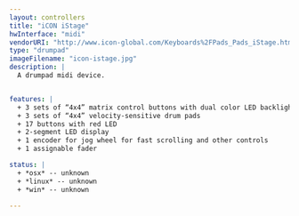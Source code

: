 ```yaml
---
layout: controllers
title: "iCON iStage"
hwInterface: "midi"
vendorURI: "http://www.icon-global.com/Keyboards%2FPads_Pads_iStage.htm"
type: "drumpad"
imageFilename: "icon-istage.jpg"
description: |
  A drumpad midi device.


features: |
  + 3 sets of “4x4” matrix control buttons with dual color LED backlight
  + 3 sets of “4x4” velocity-sensitive drum pads
  + 17 buttons with red LED
  + 2-segment LED display
  + 1 encoder for jog wheel for fast scrolling and other controls
  + 1 assignable fader

status: |
  + *osx* -- unknown
  + *linux* -- unknown
  + *win* -- unknown

---
```

